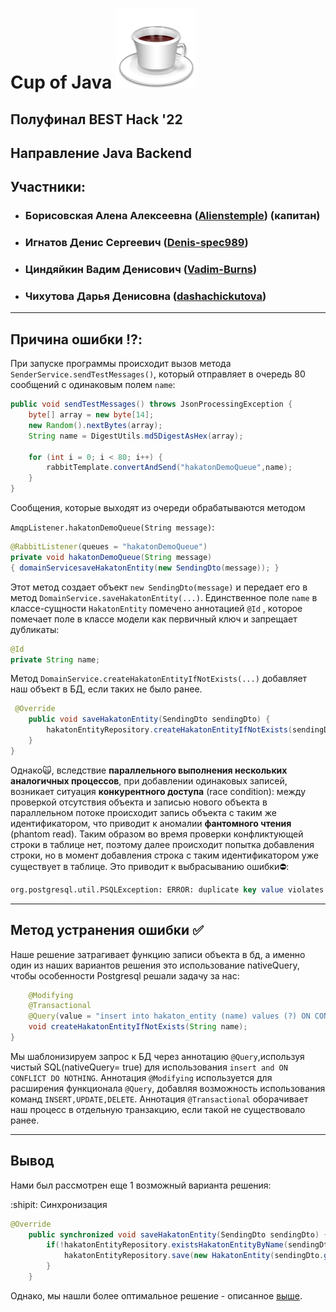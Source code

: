 # Cup of Java ![cup](https://raw.githubusercontent.com/Denis-spec989/DifferentPhotos/master/Hakaton/cupofjava1.png)
## **Полуфинал BEST Hack '22**
## Направление **Java Backend**
## Участники:
+ ### Борисовская Алена Алексеевна ([Alienstemple](https://github.com/Alienstemple)) (капитан)
+ ### Игнатов Денис Сергеевич ([Denis-spec989](https://github.com/Denis-spec989))
+ ### Циндяйкин Вадим Денисович ([Vadim-Burns](https://github.com/Vadim-Burns))
+ ### Чихутова Дарья Денисовна ([dashachickutova](https://github.com/dashachickutova))

---

## Причина ошибки :interrobang::
При запуске программы происходит вызов метода `SenderService.sendTestMessages()`, который отправляет в очередь 80 сообщений с одинаковым полем `name`:
```java
public void sendTestMessages() throws JsonProcessingException {
    byte[] array = new byte[14];
    new Random().nextBytes(array);
    String name = DigestUtils.md5DigestAsHex(array);

    for (int i = 0; i < 80; i++) {
        rabbitTemplate.convertAndSend("hakatonDemoQueue",name);
    }
}
```

Сообщения, которые выходят из очереди обрабатываются методом 

`AmqpListener.hakatonDemoQueue(String message)`:

```java
@RabbitListener(queues = "hakatonDemoQueue")
private void hakatonDemoQueue(String message) 
{ domainServicesaveHakatonEntity(new SendingDto(message)); }
```

Этот метод создает объект `new SendingDto(message)` и передает его в метод `DomainService.saveHakatonEntity(...)`. Единственное поле `name` в классе-сущности `HakatonEntity` помечено аннотацией `@Id` , которое помечает поле в классе модели как первичный ключ и запрещает дубликаты:

```java
@Id
private String name;
```

 Метод `DomainService.createHakatonEntityIfNotExists(...)` добавляет наш объект в БД, если таких не было ранее.

```Java
 @Override
    public void saveHakatonEntity(SendingDto sendingDto) {
        hakatonEntityRepository.createHakatonEntityIfNotExists(sendingDto.getName());
    }
}
```

Однако:scream_cat:, вследствие **параллельного выполнения нескольких аналогичных процессов**, при добавлении одинаковых записей, возникает ситуация **конкурентного доступа** (race condition): между проверкой отсутствия объекта и записью нового объекта в параллельном потоке происходит запись объекта с таким же идентификатором, что приводит к аномалии **фантомного чтения** (phantom read). Таким образом во время проверки конфликтующей строки в таблице нет, поэтому далее происходит попытка добавления строки, но в момент добавления строка с таким идентификатором уже существует в таблице. Это приводит к выбрасыванию ошибки:no_entry::

```Sql
org.postgresql.util.PSQLException: ERROR: duplicate key value violates unique constraint "hakaton_entity_pk""
```
---
<a id="anchor1"></a>
## Метод устранения ошибки :white_check_mark:
Наше решение затрагивает функцию записи объекта в бд, а именно один из наших вариантов решения это использование nativeQuery, чтобы особенности Postgresql решали задачу за нас:
```Java
    @Modifying
    @Transactional
    @Query(value = "insert into hakaton_entity (name) values (?) ON CONFLICT DO NOTHING", nativeQuery = true)
    void createHakatonEntityIfNotExists(String name);
}
```
Мы  шаблонизируем запрос к БД через аннотацию `@Query`,используя чистый SQL(nativeQuery= true) для использования `insert and ON CONFLICT DO NOTHING`.
Аннотация `@Modifying` используется для расширения функционала `@Query`, добавляя возможность использования команд `INSERT,UPDATE,DELETE`. Аннотация `@Transactional` оборачивает наш процесс в отдельную транзакцию, если такой не существовало ранее.

---
## Вывод
Нами был рассмотрен еще 1 возможный варианта решения:

:shipit: Синхронизация
```Java
@Override
    public synchronized void saveHakatonEntity(SendingDto sendingDto) {
        if(!hakatonEntityRepository.existsHakatonEntityByName(sendingDto.getName())){
            hakatonEntityRepository.save(new HakatonEntity(sendingDto.getName()));
        }
    }
```
Однако, мы нашли более оптимальное решение - описанное [выше](#anchor1).





